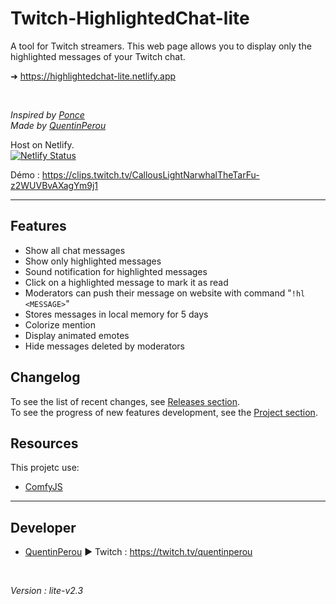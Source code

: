# Twitch-HighlightedChat-lite  

<!-- This is the **lite** version of the project.   -->

A tool for Twitch streamers. This web page allows you to display only the highlighted messages of your Twitch chat.

<!-- ➜ https://highlightedchat.quentinperou.fr   -->
➜ https://highlightedchat-lite.netlify.app  

<br>

_Inspired by [Ponce](https://twitch.tv/ponce)_  
_Made by [QuentinPerou](https://twitch.tv/quentinperou)_ 

Host on Netlify.  
[![Netlify Status](https://api.netlify.com/api/v1/badges/f6529eb4-9a06-45b5-a860-8c6c962c71fb/deploy-status)](https://app.netlify.com/sites/highlightedchat-lite/deploys)

<!-- <div align="center">
  <img src="preview.png" style="width:60%">
</div> -->


Démo : https://clips.twitch.tv/CallousLightNarwhalTheTarFu-z2WUVBvAXagYm9j1 

***

## Features
- Show all chat messages
- Show only highlighted messages
- Sound notification for highlighted messages
- Click on a highlighted message to mark it as read
- Moderators can push their message on website with command "`!hl <MESSAGE>`"
- Stores messages in local memory for 5 days
- Colorize mention
- Display animated emotes
- Hide messages deleted by moderators

## Changelog
To see the list of recent changes, see [Releases section](https://github.com/quentinperou/Twitch-HighlightedChat-lite/releases).  
To see the progress of new features development, see the [Project section](https://github.com/quentinperou/Twitch-HighlightedChat-lite/projects/1).

## Resources
This projetc use:  
- [ComfyJS](https://github.com/instafluff/ComfyJS)


***
## Developer
- [QuentinPerou](https://github.com/quentinperou) ▶ Twitch : https://twitch.tv/quentinperou

<br>

*Version : lite-v2.3*
